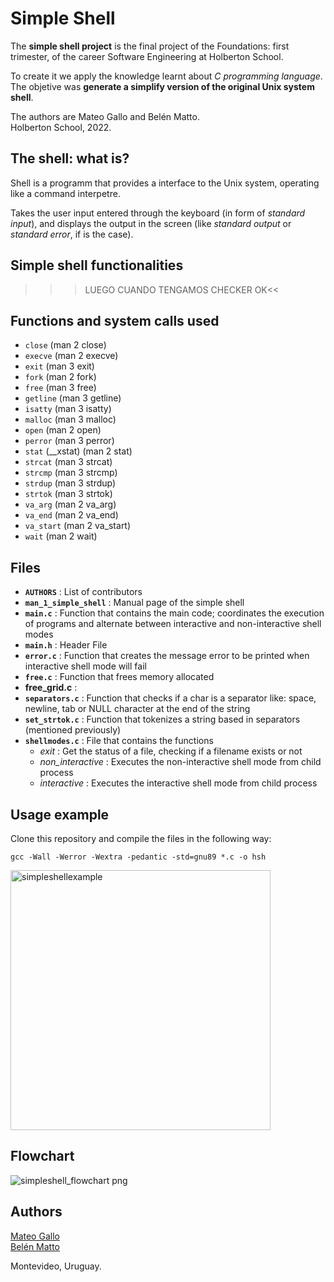 # Simple Shell
The **simple shell project** is the final project of the Foundations: first trimester, of the career Software Engineering at Holberton School.

To create it we apply the knowledge learnt about *C programming language*. The objetive was **generate a simplify version of the original Unix system shell**.

The authors are Mateo Gallo and Belén Matto.  
Holberton School, 2022.  

## The shell: what is?
Shell is a programm that provides a interface to the Unix system, operating like a command interpetre.

Takes the user input entered through the keyboard (in form of *standard input*), and
displays the output in the screen (like *standard output* or *standard error*, if is the case).

## Simple shell functionalities
>>>LUEGO CUANDO TENGAMOS CHECKER OK<<

## Functions and system calls used
- `close` (man 2 close)  
- `execve` (man 2 execve)  
- `exit` (man 3 exit)  
- `fork` (man 2 fork)  
- `free` (man 3 free)  
- `getline` (man 3 getline)   
- `isatty` (man 3 isatty)  
- `malloc` (man 3 malloc)  
- `open` (man 2 open)  
- `perror` (man 3 perror)  
- `stat` (__xstat) (man 2 stat)  
- `strcat` (man 3 strcat)  
- `strcmp` (man 3 strcmp)  
- `strdup` (man 3 strdup)  
- `strtok` (man 3 strtok)  
- `va_arg` (man 2 va_arg)  
- `va_end` (man 2 va_end)  
- `va_start` (man 2 va_start)
- `wait` (man 2 wait)  

## Files
- **`AUTHORS`** : List of contributors  
- **`man_1_simple_shell`** : Manual page of the simple shell  
- **`main.c`** : Function that contains the main code; coordinates the execution of programs and alternate between interactive and non-interactive shell modes  
- **`main.h`** : Header File  
- **`error.c`** : Function that creates the message error to be printed when interactive shell mode will fail  
- **`free.c`** : Function that frees memory allocated  
- **free_grid.c** : 
- **`separators.c`** : Function that checks if a char is a separator like: space, newline, tab or NULL character at the end of the string  
- **`set_strtok.c`** : Function that tokenizes a string based in separators (mentioned previously)  
- **`shellmodes.c`** : File that contains the functions  
    - *exit* : Get the status of a file, checking if a filename exists or not
    - *non_interactive* : Executes the non-interactive shell mode from child process
    - *interactive* : Executes the interactive shell mode from child process

## Usage example
Clone this repository and compile the files in the following way:

    gcc -Wall -Werror -Wextra -pedantic -std=gnu89 *.c -o hsh

<img width="416" alt="simpleshellexample" src="https://user-images.githubusercontent.com/103126719/182978245-0edcef34-05e9-4408-be94-01edff2c7270.png">

## Flowchart
![simpleshell_flowchart png](https://user-images.githubusercontent.com/103126719/182977603-bfe5d44b-bc9c-40d3-bde1-1ebb61358af3.png)

## Authors
[Mateo Gallo](https://www.linkedin.com/in/mateo-gallo-b46a90241/)  
[Belén Matto](https://www.linkedin.com/in/mattobelen/) 

Montevideo, Uruguay.
